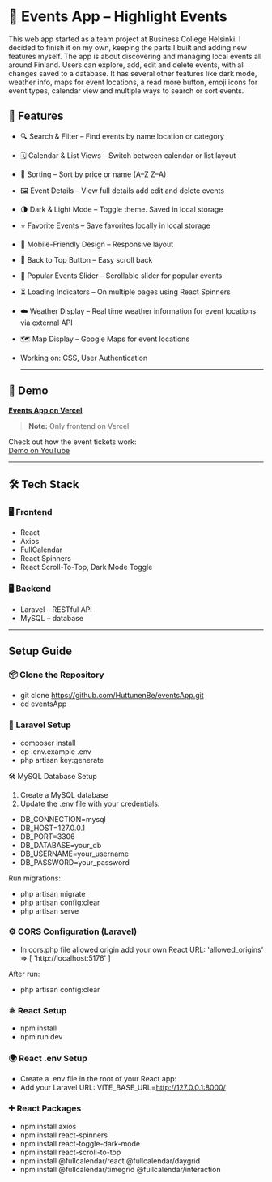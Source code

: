 
# 🌟 Events App – Highlight Events 

This web app started as a team project at Business College Helsinki. I decided to finish it on my own, keeping the parts I built and adding new features myself. The app is about discovering and managing local events all around Finland.
Users can explore, add, edit and delete events, with all changes saved to a database. It has several other features like dark mode, weather info, maps for event locations, a read more button, emoji icons for event types, calendar view and multiple ways to search or sort events. 

## 🚀 Features

* 🔍 Search & Filter – Find events by name location or category  
*  🗓️ Calendar & List Views – Switch between calendar or list layout  
*  🧠 Sorting – Sort by price or name (A–Z Z–A)  
*  🖼️ Event Details – View full details add edit and delete events  
*  🌗 Dark & Light Mode – Toggle theme. Saved in local storage  
*  ⭐ Favorite Events – Save favorites locally in local storage
*  📱 Mobile-Friendly Design – Responsive layout
*   📜 Back to Top Button – Easy scroll back
*   🎠 Popular Events Slider – Scrollable slider for popular events
* ⏳ Loading Indicators – On multiple pages using React Spinners
* ☁️ Weather Display – Real time weather information for event locations via external API
* 🗺️ Map Display – Google Maps for event locations
*   Working on: CSS, User Authentication

    _____
  
## 🚀  Demo
[**Events App on Vercel**](https://events-app-fawn.vercel.app/)

> **Note:** Only frontend on Vercel

Check out how the event tickets work:  
[Demo on YouTube](https://youtu.be/0NzhdpnYPQQ)

______________________

## 🛠️ Tech Stack
### 🖥️  Frontend
* React
* Axios
* FullCalendar
* React Spinners
* React Scroll-To-Top, Dark Mode Toggle

### 🖥️ Backend
* Laravel – RESTful API
* MySQL – database

________

## Setup Guide

### 📦 Clone the Repository
- git clone https://github.com/HuttunenBe/eventsApp.git
- cd eventsApp

### 🔧 Laravel Setup 
- composer install
- cp .env.example .env
- php artisan key:generate

🛠 MySQL Database Setup
1. Create a MySQL database 
2. Update the .env file with your credentials:

* DB_CONNECTION=mysql
* DB_HOST=127.0.0.1
* DB_PORT=3306
* DB_DATABASE=your_db
* DB_USERNAME=your_username
* DB_PASSWORD=your_password

Run migrations:
- php artisan migrate
- php artisan config:clear
- php artisan serve

### ⚙️ CORS Configuration (Laravel)
* In cors.php file allowed origin add your own React URL:
    'allowed_origins' => [
        'http://localhost:5176'
    ]<php>

After run:
* php artisan config:clear

### ⚛️ React Setup 
* npm install
* npm run dev

### 🌍 React .env Setup
* Create a .env file in the root of your React app:
* Add your Laravel URL: VITE_BASE_URL=http://127.0.0.1:8000/

### ➕ React Packages
* npm install axios
* npm install react-spinners
* npm install react-toggle-dark-mode
* npm install react-scroll-to-top
* npm install @fullcalendar/react @fullcalendar/daygrid
* npm install @fullcalendar/timegrid @fullcalendar/interaction
